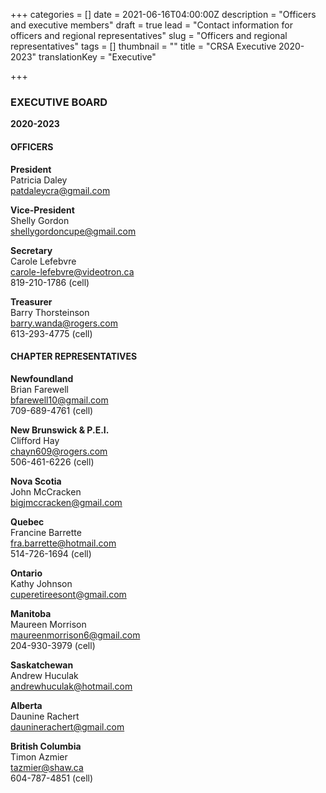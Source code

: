 +++
categories = []
date = 2021-06-16T04:00:00Z
description = "Officers and executive members"
draft = true
lead = "Contact information for officers and regional representatives"
slug = "Officers and regional representatives"
tags = []
thumbnail = ""
title = "CRSA Executive 2020-2023"
translationKey = "Executive"

+++
### **EXECUTIVE BOARD**

**2020-2023**

#### 

#### **OFFICERS**

**President**  
Patricia Daley  
[patdaleycra@gmail.com](mailto:patdaleycra@gmail.com)

**Vice-President**  
Shelly Gordon  
[shellygordoncupe@gmail.com](mailto:shellygordoncupe@gmail.com)

**Secretary**  
Carole Lefebvre  
[carole-lefebvre@videotron.ca](mailto:carole-lefebvre@videotron.ca)  
819-210-1786 (cell)

**Treasurer**  
Barry Thorsteinson  
[barry.wanda@rogers.com](mailto:barry.wanda@rogers.com)  
613-293-4775 (cell)

#### 

#### **CHAPTER REPRESENTATIVES**

**Newfoundland**  
Brian Farewell  
[bfarewell10@gmail.com](mailto:bfarewell10@gmail.com)  
709-689-4761 (cell)

**New Brunswick & P.E.I.**  
Clifford Hay  
[chayn609@rogers.com](mailto:chayn609@rogers.com)  
506-461-6226 (cell)

**Nova Scotia**  
John McCracken  
[bigjmccracken@gmail.com](mailto:bigjmccracken@gmail.com)

**Quebec**  
Francine Barrette  
[fra.barrette@hotmail.com](mailto:fra.barrette@hotmail.com)  
514-726-1694 (cell)

**Ontario**  
Kathy Johnson  
[cuperetireesont@gmail.com](mailto:cuperetireesont@gmail.com)

**Manitoba**  
Maureen Morrison  
[maureenmorrison6@gmail.com](mailto:maureenmorrison6@gmail.com)  
204-930-3979 (cell)

**Saskatchewan**  
Andrew Huculak  
[andrewhuculak@hotmail.com](mailto:andrewhuculak@hotmail.com)

**Alberta**  
Daunine Rachert  
[dauninerachert@gmail.com](mailto:dauninerachert@gmail.com)

**British Columbia**  
Timon Azmier  
[tazmier@shaw.ca](mailto:tazmier@shaw.ca)  
604-787-4851 (cell)